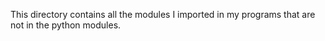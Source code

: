 This directory contains all the modules I imported in my programs that are not in the python modules.
